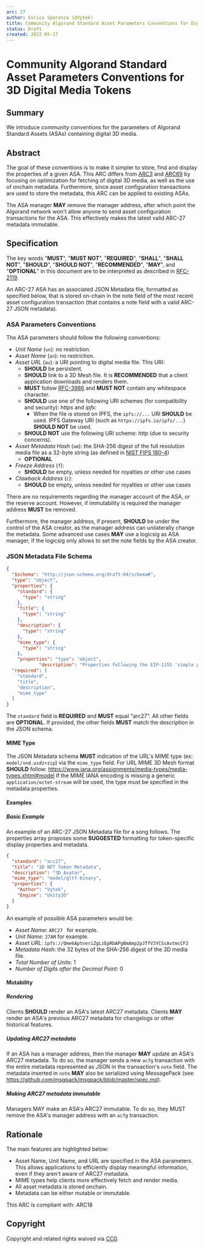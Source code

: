 ```yaml
---
arc: 27
author: Enrico Speranza (@Vytek)
title: Community Algorand Standard Asset Parameters Conventions for Digital 3D Media Tokens
status: Draft
created: 2022-05-17
---
```


# Community Algorand Standard Asset Parameters Conventions for 3D Digital Media Tokens

## Summary

We introduce community conventions for the parameters of Algorand Standard Assets (ASAs) containing digital 3D media.

## Abstract

The goal of these conventions is to make it simpler to store, find and display the properties of a given ASA. This ARC differs from [ARC3](https://github.com/algorandfoundation/ARCs/blob/main/ARCs/arc-0003.md) and [ARC69](https://github.com/algorandfoundation/ARCs/blob/main/ARCs/arc-0069.md) by focusing on optimization for fetching of digital 3D media, as well as the use of onchain metadata. Furthermore, since asset configuration transactions are used to store the metadata, this ARC can be applied to existing ASAs.

The ASA manager **MAY** remove the manager address, after which point the Algorand network won't allow anyone to send asset configuration transactions for the ASA. This effectively makes the latest valid ARC-27 metadata immutable.


## Specification

The key words "**MUST**", "**MUST NOT**", "**REQUIRED**", "**SHALL**", "**SHALL NOT**", "**SHOULD**", "**SHOULD NOT**", "**RECOMMENDED**", "**MAY**", and "**OPTIONAL**" in this document are to be interpreted as described in [RFC-2119](https://www.ietf.org/rfc/rfc2119.txt).

An ARC-27 ASA has an associated JSON Metadata file, formatted as specified below, that is stored on-chain in the note field of the most recent asset configuration transaction (that contains a note field with a valid ARC-27 JSON metadata).

### ASA Parameters Conventions

The ASA parameters should follow the following conventions:

* *Unit Name* (`un`): no restriction. 
* *Asset Name* (`an`): no restriction.
* *Asset URL* (`au`): a URI pointing to digital media file. This URI:
    * **SHOULD** be persistent.
    * **SHOULD** link to a 3D Mesh file. It is **RECOMMENDED** that a client application downloads and renders them.
    * **MUST** follow [RFC-3986](https://www.ietf.org/rfc/rfc3986.txt) and **MUST NOT** contain any whitespace character.
    * **SHOULD** use one of the following URI schemes (for compatibility and security): *https* and *ipfs*:
        * When the file is stored on IPFS, the `ipfs://...` URI **SHOULD** be used. IPFS Gateway URI (such as `https://ipfs.io/ipfs/...`) **SHOULD NOT** be used.
    * **SHOULD NOT** use the following URI scheme: *http* (due to security concerns).
* *Asset Metadata Hash* (`am`): the SHA-256 digest of the full resolution media file as a 32-byte string (as defined in [NIST FIPS 180-4](https://doi.org/10.6028/NIST.FIPS.180-4))
    * **OPTIONAL**
* *Freeze Address* (`f`): 
    * **SHOULD** be empty, unless needed for royalties or other use cases
* *Clawback Address* (`c`): 
    * **SHOULD** be empty, unless needed for royalties or other use cases


There are no requirements regarding the manager account of the ASA, or the reserve account. However, if immutability is required the manager address **MUST** be removed.

Furthermore, the manager address, if present, **SHOULD** be under the control of the ASA creator, as the manager address can unilaterally change the metadata. Some advanced use cases **MAY** use a logicsig as ASA manager, if the logicsig only allows to set the note fields by the ASA creator.

### JSON Metadata File Schema

```json
{
  "$schema": "http://json-schema.org/draft-04/schema#",
  "type": "object",
  "properties": {
    "standard": {
      "type": "string"
    },
    "title": {
      "type": "string"
    },
    "description": {
      "type": "string"
    },
    "mime_type": {
      "type": "string"
    },
    "properties": "type": "object", 
            "description": "Properties following the EIP-1155 'simple properties' format. (https://github.com/ethereum/EIPs/blob/master/EIPS/eip-1155.md#erc-1155-metadata-uri-json-schema)",
  "required": [
    "standard",
    "title",
    "description",
    "mime_type"
  ]
}

```
The `standard` field is **REQUIRED** and **MUST** equal "arc27". All other fields are **OPTIONAL**. If provided, the other fields **MUST** match the description in the JSON schema.

#### MIME Type

The JSON Metadata schema **MUST** indication of the URL's MIME type (ex: `model/vnd.usdz+zip`) via the `mime_type` field. For URL MIME 3D Mesh format **SHOULD** follow: https://www.iana.org/assignments/media-types/media-types.xhtml#model If the MIME IANA encoding is missing a generic `application/octet-stream` will be used, the type must be specified in the metadata properties.

#### Examples

##### Basic Example

An example of an ARC-27 JSON Metadata file for a song follows. The properties array proposes some **SUGGESTED** formatting for token-specific display properties and metadata.

```json
{
  "standard": "arc27",
  "title": "3D NFT Token Metadata",
  "description": "3D Avatar",
  "mime_type": "model/gltf-binary",
  "properties": {
    "Author": "Vytek",
    "Engine": "Unity3D"
  }
}
```

An example of possible ASA parameters would be:

* *Asset Name*: `ARC27 ` for example.
* *Unit Name*: `27AM` for example.
* *Asset URL*: `ipfs://Qme6AptneriZgLzEpRbAPgBmAmp2pJTfV3YCScAvtmcCF2`
* *Metadata Hash*: the 32 bytes of the SHA-256 digest of the 3D media file.
* *Total Number of Units*: 1
* *Number of Digits after the Decimal Point*: 0

#### Mutability

##### Rendering

Clients **SHOULD** render an ASA's latest ARC27 metadata. Clients **MAY** render an ASA's previous ARC27 metadata for changelogs or other historical features.

##### Updating ARC27 metadata

If an ASA has a manager address, then the manager **MAY** update an ASA's ARC27 metadata. To do so, the manager sends a new `acfg` transaction with the entire metadata represented as JSON in the transaction's `note` field. The metadata inserted in `note` **MAY** also be serialized using MessagePack (see: https://github.com/msgpack/msgpack/blob/master/spec.md).

##### Making ARC27 metadata immutable

Managers MAY make an ASA's ARC27 immutable. To do so, they MUST remove the ASA's manager address with an `acfg` transaction.

## Rationale 

The main features are highlighted below:

* Asset Name, Unit Name, and URL are specified in the ASA parameters. This allows applications to efficiently display meaningful information, even if they aren't aware of ARC27 metadata.
* MIME types help clients more effectively fetch and render media.
* All asset metadata is stored onchain.
* Metadata can be either mutable or immutable.

This ARC is compliant with: ARC18

## Copyright

Copyright and related rights waived via [CC0](https://creativecommons.org/publicdomain/zero/1.0/).
